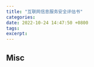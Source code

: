 ```yaml
---
title: "互联网信息服务安全评估书"
categories: 
date: 2022-10-24 14:47:50 +0800
tags: 
excerpt: 
---
```













## Misc



